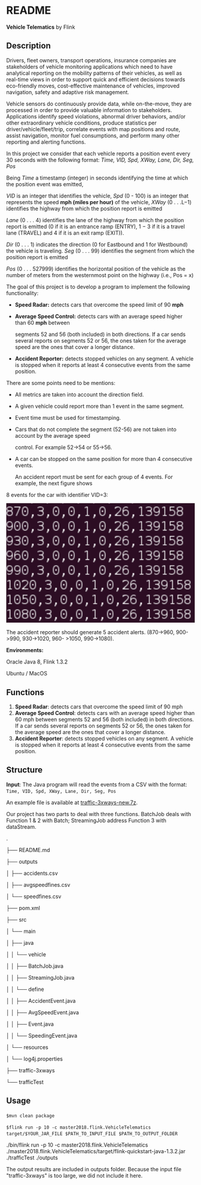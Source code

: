 # README
**Vehicle Telematics** by Flink

## Description

Drivers, fleet owners, transport operations, insurance companies are stakeholders of vehicle monitoring applications which need to have analytical reporting on the mobility patterns of their vehicles, as well as real-time views in order to support quick and efficient decisions towards eco-friendly moves, cost-effective maintenance of vehicles, improved navigation, safety and adaptive risk management. 

Vehicle sensors do continuously provide data, while on-the-move, they are processed in order to provide valuable information to stakeholders. Applications identify speed violations, abnormal driver behaviors, and/or other extraordinary vehicle conditions, produce statistics per driver/vehicle/fleet/trip, correlate events with map positions and route, assist navigation, monitor fuel consumptions, and perform many other reporting and alerting functions. 

In this project we consider that each vehicle reports a position event every 30 seconds with the following format: *Time, VID, Spd, XWay, Lane, Dir, Seg, Pos* 

Being *Time* a timestamp (integer) in seconds identifying the time at which the position event was emitted, 

*VID* is an integer that identifies the vehicle,
 *Spd* (0 - 100) is an integer that represents the speed **mph (miles per hour)** of the vehicle, *XWay* (0 . . .L−1) identifies the highway from which the position report is emitted 

*Lane* (0 . . . 4) identifies the lane of the highway from which the position report is emitted (0 if it is an entrance ramp (ENTRY), 1 − 3 if it is a travel lane (TRAVEL) and 4 if it is an exit ramp (EXIT)). 

*Dir* (0 . . . 1) indicates the direction (0 for Eastbound and 1 for Westbound) the vehicle is traveling. *Seg* (0 . . . 99) identifies the segment from which the position report is emitted 

*Pos* (0 . . . 527999) identifies the horizontal position of the vehicle as the number of meters from the westernmost point on the highway (i.e., Pos = x) 

The goal of this project is to develop a program to implement the following functionality:

- **Speed Radar:** detects cars that overcome the speed limit of 90 **mph** 

- **Average Speed Control:** detects cars with an average speed higher than 60 **mph** between 

  segments 52 and 56 (both included) in both directions. If a car sends several reports on segments 52 or 56, the ones taken for the average speed are the ones that cover a longer distance. 

- **Accident Reporter:** detects stopped vehicles on any segment. A vehicle is stopped when it reports at least 4 consecutive events from the same position. 



There are some points need to be mentions: 

- All metrics are taken into account the direction field. 

- A given vehicle could report more than 1 event in the same segment. 

- Event time must be used for timestamping. 

- Cars that do not complete the segment (52-56) are not taken into account by the average speed 

  control. For example 52->54 or 55->56. 

- A car can be stopped on the same position for more than 4 consecutive events. 

  An accident report must be sent for each group of 4 events. For example, the next figure shows 

8 events for the car with identifier VID=3: 

![image-20191210183912511](media/1.png)

The accident reporter should generate 5 accident alerts. (870->960, 900->990, 930->1020, 960- >1050, 990->1080). 



**Environments:**

Oracle Java 8, Flink 1.3.2

Ubuntu / MacOS
 



## Functions

1. **Speed Radar**: detects cars that overcome the speed limit of 90 mph
2. **Average Speed Control**: detects cars with an average speed higher than 60 mph between
   segments 52 and 56 (both included) in both directions. If a car sends several reports on segments 52 or 56, the ones taken for the average speed are the ones that cover a longer distance.
3. **Accident Reporter**: detects stopped vehicles on any segment. A vehicle is stopped when it reports at least 4 consecutive events from the same position. 

## Structure

**Input**: The Java program will read the events from a CSV with the format: `Time, VID, Spd, XWay, Lane, Dir, Seg, Pos`

An example file is available at [traffic-3xways-new.7z](http://lsd11.ls.fi.upm.es/traffic-3xways-new.7z). 

Our project has two parts to deal with three functions. BatchJob deals with Function 1 & 2 with Batch; StreamingJob address Function 3 with dataStream.



.

├── README.md

├── outputs

│   ├── accidents.csv

│   ├── avgspeedfines.csv

│   └── speedfines.csv

├── pom.xml

├── src

│   └── main

│       ├── java

│       │   └── vehicle

│       │       ├── BatchJob.java

│       │       ├── StreamingJob.java

│       │       └── define

│       │           ├── AccidentEvent.java

│       │           ├── AvgSpeedEvent.java

│       │           ├── Event.java

│       │           └── SpeedingEvent.java

│       └── resources

│           └── log4j.properties

├── traffic-3xways

└── trafficTest





## Usage

`$mvn clean package`

`$flink run -p 10 -c master2018.flink.VehicleTelematics target/$YOUR_JAR_FILE $PATH_TO_INPUT_FILE $PATH_TO_OUTPUT_FOLDER `


./bin/flink run -p 10 -c master2018.flink.VehicleTelematics ./master2018.flink.VehicleTelematics/target/flink-quickstart-java-1.3.2.jar ./trafficTest ./outputs


The output results are included in outputs folder. Because the input file "traffic-3xways" is too large, we did not include it here.

